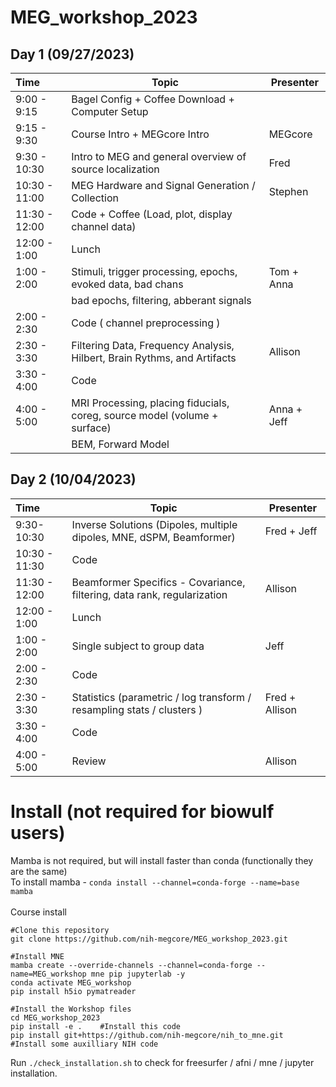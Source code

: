 # MEG_workshop_2023

## Day 1 (09/27/2023)
| Time  | Topic | Presenter |
| :---- | ---- | ---- |
| 9:00 - 9:15 | Bagel Config + Coffee Download + Computer Setup |
| 9:15 - 9:30 | Course Intro + MEGcore Intro | MEGcore |
| 9:30 - 10:30 | Intro to MEG and general overview of source localization | Fred |
| 10:30 - 11:00 | MEG Hardware and Signal Generation / Collection | Stephen | 
| 11:30 - 12:00 | Code + Coffee (Load, plot, display channel data) |
| 12:00 - 1:00 | Lunch | 
| 1:00 - 2:00 | Stimuli, trigger processing, epochs, evoked data, bad chans | Tom + Anna |
|  |  bad epochs, filtering, abberant signals |  
| 2:00 - 2:30 | Code  ( channel preprocessing ) |
| 2:30 - 3:30 | Filtering Data, Frequency Analysis, Hilbert, Brain Rythms, and Artifacts | Allison | 
| 3:30 - 4:00 | Code 
| 4:00 - 5:00 | MRI Processing, placing fiducials, coreg, source model (volume + surface) | Anna + Jeff |
| | BEM, Forward Model | 

## Day 2 (10/04/2023)
| Time  | Topic | Presenter |
| :---- | ---- | ---- |
| 9:30-10:30 | Inverse Solutions (Dipoles, multiple dipoles, MNE, dSPM, Beamformer) | Fred + Jeff | 
| 10:30 - 11:30 | Code | 
| 11:30 - 12:00 | Beamformer Specifics - Covariance, filtering, data rank, regularization | Allison |
| 12:00 - 1:00| Lunch |
| 1:00 - 2:00 | Single subject to group data | Jeff |
| 2:00 - 2:30 | Code |
| 2:30 - 3:30 | Statistics (parametric / log transform / resampling stats / clusters ) | Fred + Allison |
| 3:30 - 4:00 | Code | 
| 4:00 - 5:00 | Review | Allison |

# Install (not required for biowulf users)
Mamba is not required, but will install faster than conda (functionally they are the same) <br>
To install mamba - `conda install --channel=conda-forge --name=base mamba`
<br><br>
Course install
```
#Clone this repository
git clone https://github.com/nih-megcore/MEG_workshop_2023.git

#Install MNE
mamba create --override-channels --channel=conda-forge --name=MEG_workshop mne pip jupyterlab -y
conda activate MEG_workshop
pip install h5io pymatreader

#Install the Workshop files
cd MEG_workshop_2023
pip install -e .    #Install this code
pip install git+https://github.com/nih-megcore/nih_to_mne.git  #Install some auxilliary NIH code
```
Run `./check_installation.sh` to check for freesurfer / afni / mne / jupyter installation.
